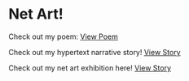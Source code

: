 # Net Art!

Check out my poem: [View Poem](poem.html)

Check out my hypertext narrative story! [View Story](https://xhrya.github.io/2024-net_art/hypertext/index.html)

Check out my net art exhibition here! [View Story](https://xhrya.github.io/2024-net_art/exhibition/index.html)
